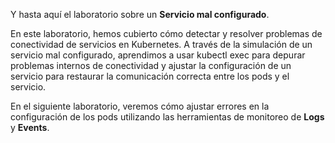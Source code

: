 Y hasta aquí el laboratorio sobre un **Servicio mal configurado**.

En este laboratorio, hemos cubierto cómo detectar y resolver problemas de conectividad de servicios en Kubernetes. A través de la simulación de un servicio mal configurado, aprendimos a usar kubectl exec para depurar problemas internos de conectividad y ajustar la configuración de un servicio para restaurar la comunicación correcta entre los pods y el servicio.

En el siguiente laboratorio, veremos cómo ajustar errores en la configuración de los pods utilizando las herramientas de monitoreo de **Logs** y **Events**.